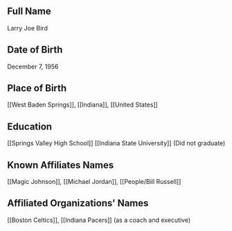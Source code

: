 ## Full Name
Larry Joe Bird

## Date of Birth
December 7, 1956

## Place of Birth
[[West Baden Springs]], [[Indiana]], [[United States]]

## Education
[[Springs Valley High School]]
[[Indiana State University]] (Did not graduate)

## Known Affiliates Names
[[Magic Johnson]], [[Michael Jordan]], [[People/Bill Russell]]

## Affiliated Organizations' Names
[[Boston Celtics]], [[Indiana Pacers]] (as a coach and executive)

